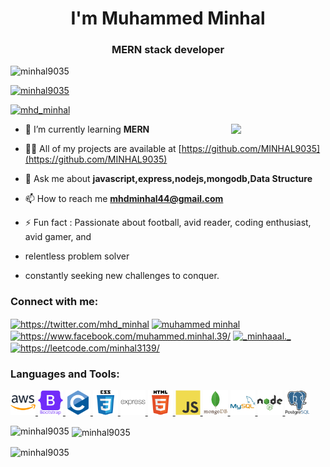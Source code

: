 
<h1 align="center"> I'm Muhammed Minhal</h1>
<h3 align="center">MERN stack developer</h3>

<p align="left"> <img src="https://komarev.com/ghpvc/?username=minhal9035&label=Profile%20views&color=0e75b6&style=flat" alt="minhal9035" /> </p>

<p align="left"> <a href="https://github.com/ryo-ma/github-profile-trophy"><img src="https://github-profile-trophy.vercel.app/?username=minhal9035" alt="minhal9035" /></a> </p>

<p align="left"> <a href="https://twitter.com/mhd_minhal" target="blank"><img src="https://img.shields.io/twitter/follow/mhd_minhal?logo=twitter&style=for-the-badge" alt="mhd_minhal" /></a> </p>

<img style="width: 30%;" align="right" src="https://repository-images.githubusercontent.com/462900780/0a10af70-6cbf-46df-9071-0ff586a3b1d6">


- 🌱 I’m currently learning **MERN**

- 👨‍💻 All of my projects are available at [https://github.com/MINHAL9035](https://github.com/MINHAL9035)

- 💬 Ask me about **javascript,express,nodejs,mongodb,Data Structure**

- 📫 How to reach me **mhdminhal44@gmail.com**

- ⚡ Fun fact : Passionate about football, avid reader, coding enthusiast, avid gamer, and
- relentless problem solver 
- constantly seeking new challenges to conquer.


<h3 align="left">Connect with me:</h3>
<p align="left">
<a href="https://twitter.com/mhd_minhal" target="blank"><img align="center" src="https://raw.githubusercontent.com/rahuldkjain/github-profile-readme-generator/master/src/images/icons/Social/twitter.svg" alt="https://twitter.com/mhd_minhal" height="30" width="40" /></a>
<a href="https://www.linkedin.com/in/muhammedminhal" target="blank"><img align="center" src="https://raw.githubusercontent.com/rahuldkjain/github-profile-readme-generator/master/src/images/icons/Social/linked-in-alt.svg" alt="muhammed minhal" height="30" width="40" /></a>
<a href="https://www.facebook.com/muhammed.minhal.39/" target="blank"><img align="center" src="https://raw.githubusercontent.com/rahuldkjain/github-profile-readme-generator/master/src/images/icons/Social/facebook.svg" alt="https://www.facebook.com/muhammed.minhal.39/" height="30" width="40" /></a>
<a href="https://instagram.com/_minhaaal._" target="blank"><img align="center" src="https://raw.githubusercontent.com/rahuldkjain/github-profile-readme-generator/master/src/images/icons/Social/instagram.svg" alt="_minhaaal._" height="30" width="40" /></a>
<a href="https://leetcode.com/minhal3139/" target="blank"><img align="center" src="https://raw.githubusercontent.com/rahuldkjain/github-profile-readme-generator/master/src/images/icons/Social/leet-code.svg" alt="https://leetcode.com/minhal3139/" height="30" width="40" /></a>
</p>

<h3 align="left">Languages and Tools:</h3>
<p align="left"> <a href="https://aws.amazon.com" target="_blank" rel="noreferrer"> <img src="https://raw.githubusercontent.com/devicons/devicon/master/icons/amazonwebservices/amazonwebservices-original-wordmark.svg" alt="aws" width="40" height="40"/> </a> <a href="https://getbootstrap.com" target="_blank" rel="noreferrer"> <img src="https://raw.githubusercontent.com/devicons/devicon/master/icons/bootstrap/bootstrap-plain-wordmark.svg" alt="bootstrap" width="40" height="40"/> </a> <a href="https://www.cprogramming.com/" target="_blank" rel="noreferrer"> <img src="https://raw.githubusercontent.com/devicons/devicon/master/icons/c/c-original.svg" alt="c" width="40" height="40"/> </a> <a href="https://www.w3schools.com/css/" target="_blank" rel="noreferrer"> <img src="https://raw.githubusercontent.com/devicons/devicon/master/icons/css3/css3-original-wordmark.svg" alt="css3" width="40" height="40"/> </a> <a href="https://expressjs.com" target="_blank" rel="noreferrer"> <img src="https://raw.githubusercontent.com/devicons/devicon/master/icons/express/express-original-wordmark.svg" alt="express" width="40" height="40"/> </a> <a href="https://www.w3.org/html/" target="_blank" rel="noreferrer"> <img src="https://raw.githubusercontent.com/devicons/devicon/master/icons/html5/html5-original-wordmark.svg" alt="html5" width="40" height="40"/> </a> <a href="https://developer.mozilla.org/en-US/docs/Web/JavaScript" target="_blank" rel="noreferrer"> <img src="https://raw.githubusercontent.com/devicons/devicon/master/icons/javascript/javascript-original.svg" alt="javascript" width="40" height="40"/> </a> <a href="https://www.mongodb.com/" target="_blank" rel="noreferrer"> <img src="https://raw.githubusercontent.com/devicons/devicon/master/icons/mongodb/mongodb-original-wordmark.svg" alt="mongodb" width="40" height="40"/> </a> <a href="https://www.mysql.com/" target="_blank" rel="noreferrer"> <img src="https://raw.githubusercontent.com/devicons/devicon/master/icons/mysql/mysql-original-wordmark.svg" alt="mysql" width="40" height="40"/> </a> <a href="https://nodejs.org" target="_blank" rel="noreferrer"> <img src="https://raw.githubusercontent.com/devicons/devicon/master/icons/nodejs/nodejs-original-wordmark.svg" alt="nodejs" width="40" height="40"/> </a> <a href="https://www.postgresql.org" target="_blank" rel="noreferrer"> <img src="https://raw.githubusercontent.com/devicons/devicon/master/icons/postgresql/postgresql-original-wordmark.svg" alt="postgresql" width="40" height="40"/> </a> </p>

<p><img align="left" src="https://github-readme-stats.vercel.app/api/top-langs?username=minhal9035&show_icons=true&locale=en&layout=compact" alt="minhal9035" /></p>

<p>&nbsp;<img align="center" src="https://github-readme-stats.vercel.app/api?username=minhal9035&show_icons=true&locale=en" alt="minhal9035" /></p>

<p><img align="center" src="https://github-readme-streak-stats.herokuapp.com/?user=minhal9035&" alt="minhal9035" /></p>
